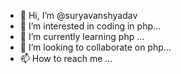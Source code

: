 - 👋 Hi, I’m @suryavanshyadav
- 👀 I’m interested in  coding in php...
- 🌱 I’m currently learning  php ...
- 💞️ I’m looking to collaborate on  php...
- 📫 How to reach me ...

<!---
suryavanshyadav/suryavanshyadav is a ✨ special ✨ repository because its `README.md` (this file) appears on your GitHub profile.
You can click the Preview link to take a look at your changes.
--->
